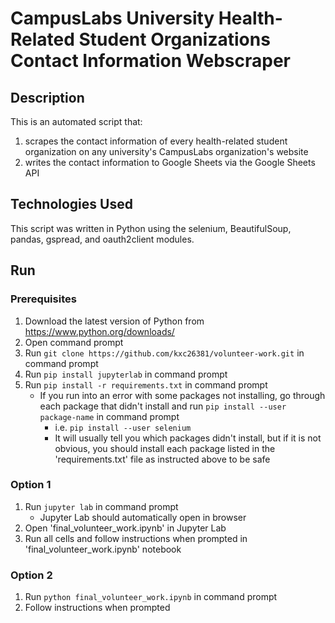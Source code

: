 # CampusLabs University Health-Related Student Organizations Contact Information Webscraper

## Description
This is an automated script that:
1. scrapes the contact information of every health-related student organization on any university's CampusLabs organization's website
2. writes the contact information to Google Sheets via the Google Sheets API

## Technologies Used
This script was written in Python using the selenium, BeautifulSoup, pandas, gspread, and oauth2client modules.

## Run
### Prerequisites
1. Download the latest version of Python from https://www.python.org/downloads/ 
2. Open command prompt
3. Run `git clone https://github.com/kxc26381/volunteer-work.git` in command prompt
4. Run `pip install jupyterlab` in command prompt
5. Run `pip install -r requirements.txt` in command prompt
    - If you run into an error with some packages not installing, go through each package that didn't install and run `pip install --user package-name` in command prompt
        - i.e. `pip install --user selenium`
        - It will usually tell you which packages didn't install, but if it is not obvious, you should install each package listed in the 'requirements.txt' file as instructed above to be safe

### Option 1
1. Run `jupyter lab` in command prompt
    - Jupyter Lab should automatically open in browser
2. Open 'final_volunteer_work.ipynb' in Jupyter Lab
3. Run all cells and follow instructions when prompted in 'final_volunteer_work.ipynb' notebook

### Option 2
1. Run `python final_volunteer_work.ipynb` in command prompt
2. Follow instructions when prompted


